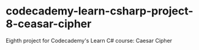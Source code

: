# codecademy-learn-csharp-project-8-ceasar-cipher
Eighth project for Codecademy's Learn C# course: Caesar Cipher
